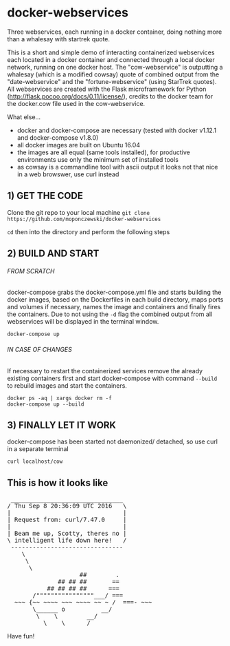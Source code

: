 # docker-webservices 

Three webservices, each running in a docker container, doing nothing more than a whalesay with startrek quote.

This is a short and simple demo of interacting containerized webservices each located in a docker container and connected through a local docker network, running on one docker host. The "cow-webservice" is outputting a whalesay (which is a modified cowsay) quote of combined output from the "date-webservice" and the "fortune-webservice" (using StarTrek quotes).
All webservices are created with the Flask microframework for Python (http://flask.pocoo.org/docs/0.11/license/), credits to the docker team for the docker.cow file used in the cow-webservice.

What else...
- docker and docker-compose are necessary (tested with docker v1.12.1 and docker-compose v1.8.0)
- all docker images are built on Ubuntu 16.04
- the images are all equal (same tools installed), for productive environments use only the minimum set of installed tools
- as cowsay is a commandline tool with ascii output it looks not that nice in a web browswer, use curl instead

## 1) GET THE CODE 
Clone the git repo to your local machine
`git clone https://github.com/moponczewski/docker-webservices`

`cd` then into the directory and perform the following steps

## 2) BUILD AND START 
###### FROM SCRATCH
docker-compose grabs the docker-compose.yml file and starts building the docker images, based on the Dockerfiles in each build directory, maps ports and volumes if necessary, names the image and containers and finally fires the containers. Due to not using the `-d` flag the combined output from all webservices will be displayed in the terminal window.  

```
docker-compose up
```

###### IN CASE OF CHANGES
If necessary to restart the containerized services remove the already existing containers first and start docker-compose with command `--build` to rebuild images and start the containers. 

```
docker ps -aq | xargs docker rm -f
docker-compose up --build
```

## 3) FINALLY LET IT WORK

docker-compose has been started not daemonized/ detached, so use curl in a separate terminal 

```
curl localhost/cow
```



## This is how it looks like
<pre>
 _______________________________
/ Thu Sep 8 20:36:09 UTC 2016   \
|                               |
| Request from: curl/7.47.0     |
|                               |
| Beam me up, Scotty, theres no |
\ intelligent life down here!   /
 -------------------------------
    \
     \
      \     
                    ##        .            
              ## ## ##       ==            
           ## ## ## ##      ===            
       /""""""""""""""""___/ ===        
  ~~~ {~~ ~~~~ ~~~ ~~~~ ~~ ~ /  ===- ~~~   
       \______ o          __/            
        \    \        __/             
          \____\______/   
</pre>



Have fun! 
